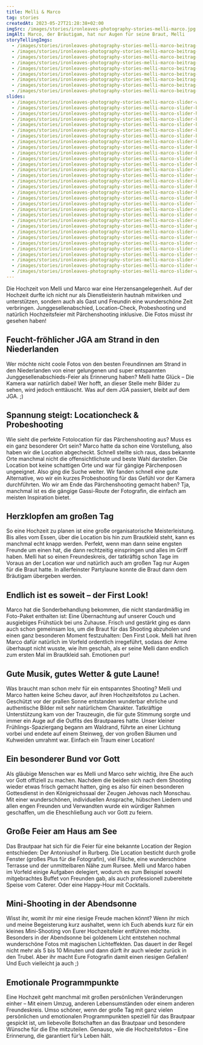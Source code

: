 ```yaml
---
title: Melli & Marco
tag: stories
createdAt: 2023-05-27T21:28:38+02:00
imgSrc: /images/stories/ironleaves-photography-stories-melli-marco.jpg
imgAlt: Marco, der Bräutigam, hat nur Augen für seine Braut, Melli
storyTellingImgs:
  - /images/stories/ironleaves-photography-stories-melli-marco-beitrag-jga-strand-niederlande.jpg
  - /images/stories/ironleaves-photography-stories-melli-marco-beitrag-probeshooting-verlobung-locationcheck-locationscouting.jpg
  - /images/stories/ironleaves-photography-stories-melli-marco-beitrag-getting-ready-braut-sekt.jpg
  - /images/stories/ironleaves-photography-stories-melli-marco-beitrag-first-look-braeutigam.jpg
  - /images/stories/ironleaves-photography-stories-melli-marco-beitrag-shooting-wald-natuerliches-paerchenshooting.jpg
  - /images/stories/ironleaves-photography-stories-melli-marco-beitrag-koenigreichssaal-zeugen-jehovas-hochzeit.jpg
  - /images/stories/ironleaves-photography-stories-melli-marco-beitrag-hochzeitstanz-brautpaar-momentaufnahme.jpg
  - /images/stories/ironleaves-photography-stories-melli-marco-beitrag-shooting-hochzeit-sonnenuntergang.jpg
  - /images/stories/ironleaves-photography-stories-melli-marco-beitrag-party-programmpunkte-feierlocation-hochzeit.jpg
slides:
  - /images/stories/ironleaves-photography-stories-melli-marco-slider-wald-ungestellte-paerchenfotos-hochzeitsbilder.jpg
  - /images/stories/ironleaves-photography-stories-melli-marco-slider-brautpaar-weg-monschau-hochzeitsfotos.jpg
  - /images/stories/ironleaves-photography-stories-melli-marco-slider-hochzeitsfotos-brautpaar-momentaufnahme-sonnenuntergang.jpg
  - /images/stories/ironleaves-photography-stories-melli-marco-slider-braut-hochzeitskleid-wald-brautshooting.jpg
  - /images/stories/ironleaves-photography-stories-melli-marco-slider-braeutigam-hochzeitsanzug.jpg
  - /images/stories/ironleaves-photography-stories-melli-marco-slider-braut-emotionen-schnappschuss.jpg
  - /images/stories/ironleaves-photography-stories-melli-marco-slider-brautpaar-haendchen-halten.jpg
  - /images/stories/ironleaves-photography-stories-melli-marco-slider-brautpaar-natur-rohren-eifel-roetgen-simmerath.jpg
  - /images/stories/ironleaves-photography-stories-melli-marco-slider-brautpaar-schnappschuss-intim-momentaufnahme.jpg
  - /images/stories/ironleaves-photography-stories-melli-marco-slider-brautpaar-waldrand-hochzeitsshooting.jpg
  - /images/stories/ironleaves-photography-stories-melli-marco-slider-brautpaarshooting-goldenes-licht.jpg
  - /images/stories/ironleaves-photography-stories-melli-marco-slider-brautstrauss-tischdeko-rurberg-eifel-hochzeitsfotografin.jpg
  - /images/stories/ironleaves-photography-stories-melli-marco-slider-fruehlingshochzeit-bilder-monschau-rohren.jpg
  - /images/stories/ironleaves-photography-stories-melli-marco-slider-gruppenfotos-hochzeitsfotos-rursee.jpg
  - /images/stories/ironleaves-photography-stories-melli-marco-slider-braeutigam-hochzeitsauto-reportage.jpg
  - /images/stories/ironleaves-photography-stories-melli-marco-slider-haende-detailaufnahme-braut.jpg
  - /images/stories/ironleaves-photography-stories-melli-marco-slider-hochzeitsfotos-wald-fruehling.jpg
  - /images/stories/ironleaves-photography-stories-melli-marco-slider-hochzeitstanz-wiese-brautpaarshooting-eifel-monschau.jpg
  - /images/stories/ironleaves-photography-stories-melli-marco-slider-lichtung-sonne-wiese-brautpaar-tanz.jpg
  - /images/stories/ironleaves-photography-stories-melli-marco-slider-mini-shooting-paerchenshooting-abends-sonnenstrahlen.jpg
  - /images/stories/ironleaves-photography-stories-melli-marco-slider-momentaufnahme-schnappschuss-kitzeln.jpg
  - /images/stories/ironleaves-photography-stories-melli-marco-slider-momentaufnahme-shooting-schnappschuss-kuss-stirn.jpg
  - /images/stories/ironleaves-photography-stories-melli-marco-slider-programmpunkt-hochzeitsspiele-braeutigam.jpg
  - /images/stories/ironleaves-photography-stories-melli-marco-slider-rurberg-rursee-hochzeitsfotos-location-dekoration.jpg
  - /images/stories/ironleaves-photography-stories-melli-marco-slider-shooting-first-look-umarmung-brautpaar.jpg
  - /images/stories/ironleaves-photography-stories-melli-marco-slider-shooting-lichteffekte-wald-paerchenshooting.jpg
  - /images/stories/ironleaves-photography-stories-melli-marco-slider-shooting-sonnenuntergang-lichteffekte-lens-flares.jpg
  - /images/stories/ironleaves-photography-stories-melli-marco-slider-shooting-umarmung-momentaufnahme.jpg
  - /images/stories/ironleaves-photography-stories-melli-marco-slider-tanz-rurberg-hochzeitslocation-antoniushof-brautpaar.jpg
  - /images/stories/ironleaves-photography-stories-melli-marco-slider-umarmung-emotionen-simmerath.jpg
  - /images/stories/ironleaves-photography-stories-melli-marco-slider-wald-portrait-brautpaarshooting.jpg
---
```

Die Hochzeit von Melli und Marco war eine Herzensangelegenheit. Auf der Hochzeit durfte ich nicht nur als Dienstleisterin hautnah mitwirken und unterstützen, sondern auch als Gast und Freundin eine wunderschöne Zeit verbringen. Junggesellenabschied, Location-Check, Probeshooting und natürlich Hochzeitsfeier mit Pärchenshooting inklusive. Die Fotos müsst ihr gesehen haben!

## Feucht-fröhlicher JGA am Strand in den Niederlanden

Wer möchte nicht coole Fotos von den besten Freundinnen am Strand in den Niederlanden von einer gelungenen und super entspannten Junggesellenabschieds-Feier als Erinnerung haben? Melli hatte Glück – Die Kamera war natürlich dabei! Wer hofft, an dieser Stelle mehr Bilder zu sehen, wird jedoch enttäuscht. Was auf dem JGA passiert, bleibt auf dem JGA. ;)

## Spannung steigt: Locationcheck & Probeshooting

Wie sieht die perfekte Fotolocation für das Pärchenshooting aus? Muss es ein ganz besonderer Ort sein? Marco hatte da schon eine Vorstellung, also haben wir die Location abgecheckt. Schnell stellte sich raus, dass bekannte Orte manchmal nicht die offensichtlichste und beste Wahl darstellen. Die Location bot keine schattigen Orte und war für gängige Pärchenposen ungeeignet. Also ging die Suche weiter. Wir fanden schnell eine gute Alternative, wo wir ein kurzes Probeshooting für das Gefühl vor der Kamera durchführten. Wo wir am Ende das Pärchenshooting gemacht haben? Tja, manchmal ist es die gängige Gassi-Route der Fotografin, die einfach am meisten Inspiration bietet.

## Herzklopfen am großen Tag

So eine Hochzeit zu planen ist eine große organisatorische Meisterleistung. Bis alles vom Essen, über die Location bis hin zum Brautkleid steht, kann es manchmal echt knapp werden. Perfekt, wenn man dann seine engsten Freunde um einen hat, die dann rechtzeitig einspringen und alles im Griff haben. Melli hat so einen Freundeskreis, der tatkräftig schon Tage im Voraus an der Location war und natürlich auch am großen Tag nur Augen für die Braut hatte. In allerfeinster Partylaune konnte die Braut dann dem Bräutigam übergeben werden.

## Endlich ist es soweit – der First Look!

Marco hat die Sonderbehandlung bekommen, die nicht standardmäßig im Foto-Paket enthalten ist: Eine Übernachtung auf unserer Couch und ausgiebiges Frühstück bei uns Zuhause. Frisch und gestärkt ging es dann auch schon gemeinsam los, um die Braut für das Shooting abzuholen und einen ganz besonderen Moment festzuhalten: Den First Look. Melli hat ihren Marco dafür natürlich im Vorfeld ordentlich irregeführt, sodass der Arme überhaupt nicht wusste, wie ihm geschah, als er seine Melli dann endlich zum ersten Mal im Brautkleid sah. Emotionen pur!

## Gute Musik, gutes Wetter & gute Laune!

Was braucht man schon mehr für ein entspanntes Shooting? Melli und Marco hatten keine Scheu davor, auf ihren Hochzeitsfotos zu Lachen. Geschützt vor der prallen Sonne entstanden wunderbar ehrliche und authentische Bilder mit sehr natürlichem Charakter. Tatkräftige Unterstützung kam von der Trauzeugin, die für gute Stimmung sorgte und immer ein Auge auf die Outfits des Brautpaares hatte. Unser kleiner Frühlings-Spaziergang begann am Waldrand, führte an einer Lichtung vorbei und endete auf einem Steinweg, der von großen Bäumen und Kuhweiden umrahmt war. Einfach ein Traum einer Location!

## Ein besonderer Bund vor Gott

Als gläubige Menschen war es Melli und Marco sehr wichtig, ihre Ehe auch vor Gott offiziell zu machen. Nachdem die beiden sich nach dem Shooting wieder etwas frisch gemacht hatten, ging es also für einen besonderen Gottesdienst in den Königreichssaal der Zeugen Jehovas nach Monschau. Mit einer wunderschönen, individuellen Ansprache, hübschen Liedern und  allen engen Freunden und Verwandten wurde ein würdiger Rahmen geschaffen, um die Eheschließung auch vor Gott zu feiern.

## Große Feier am Haus am See

Das Brautpaar hat sich für die Feier für eine bekannte Location der Region entschieden: Der Antoniushof in Rurberg. Die Location besticht durch große Fenster (großes Plus für die Fotografin), viel Fläche, eine wunderschöne Terrasse und der unmittelbaren Nähe zum Rursee. Melli und Marco haben im Vorfeld einige Aufgaben delegiert, wodurch es zum Beispiel sowohl mitgebrachtes Buffet von Freunden gab, als auch professionell zubereitete Speise vom Caterer. Oder eine Happy-Hour mit Cocktails. 

## Mini-Shooting in der Abendsonne

Wisst ihr, womit ihr mir eine riesige Freude machen könnt? Wenn ihr mich und meine Begeisterung kurz aushaltet, wenn ich Euch abends kurz für ein kleines Mini-Shooting von Eurer Hochzeitsfeier entführen möchte. Besonders in der Abendsonne bei goldenem Licht entstehen nochmal wunderschöne Fotos mit magischen Lichteffekten. Das dauert in der Regel nicht mehr als 5 bis 10 Minuten und dann dürft ihr auch wieder zurück in den Trubel. Aber ihr macht Eure Fotografin damit einen riesigen Gefallen! Und Euch vielleicht ja auch ;) 

## Emotionale Programmpunkte

Eine Hochzeit geht manchmal mit großen persönlichen Veränderungen einher – Mit einem Umzug, anderen Lebensumständen oder einem anderen Freundeskreis. Umso schöner, wenn der große Tag mit ganz vielen persönlichen und emotionalen Programmpunkten speziell für das Brautpaar gespickt ist, um  liebevolle Botschaften an das Brautpaar und besondere Wünsche für die Ehe mitzuteilen. Genauso, wie die Hochzeitsfotos – Eine Erinnerung, die garantiert für’s Leben hält.